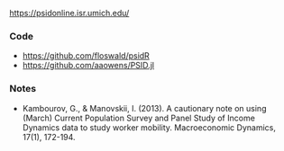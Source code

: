 https://psidonline.isr.umich.edu/



### Code

- https://github.com/floswald/psidR
- https://github.com/aaowens/PSID.jl

### Notes

- Kambourov, G., & Manovskii, I. (2013). A cautionary note on using (March) Current Population Survey and Panel Study of Income Dynamics data to study worker mobility. Macroeconomic Dynamics, 17(1), 172-194.

